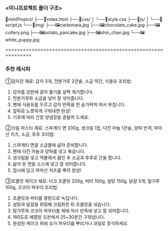 ### <미니프로젝트 폴더 구조>

📁miniProject/
├──📄index.html
├──📁css/
│   	└──📄style.css
├──📁js/
│   	└──📄script.js
└──📁img/
    	├──🖼️carbonara.jpg
    	├──🖼️chocolate_cake.jpg
    	├──🖼️cutlery.png
    	├──🖼️potato_pancake.jpg
    	├──🖼️shin_chan.jpg
    	└──🖼️white_puppy.jpg

===============================================================
### 추천 레시피

①감자전
재료: 감자 3개, 전분가루 2큰술, 소금 약간, 식용유
조리법:
1. 감자를 강판에 갈아 물기를 살짝 제거합니다.
2. 전분가루와 소금을 넣어 잘 섞어줍니다.
3. 팬에 식용유를 두르고 감자 반죽을 한 숟가락씩 떠서 부칩니다.
4. 앞뒤로 노릇하게 구워내면 완성!
5. 기호에 따라 간장 양념장을 곁들여 드세요.

②크림 파스타
재료: 스파게티 면 200g, 생크림 1컵, 다진 마늘 1큰술, 양파 반개, 파마산 치즈, 소금, 후추
조리법:
1. 스파게티 면을 소금물에 삶아 준비합니다.
2. 팬에 다진 마늘과 양파를 넣고 볶습니다.
3. 생크림을 넣고 약불에서 끓인 후 소금과 후추로 간을 합니다.
4. 삶아 둔 면을 소스에 넣고 잘 섞어줍니다.
5. 접시에 담고 파마산 치즈를 뿌려 완성!

③초콜릿 케이크
재료: 다크 초콜릿 200g, 버터 100g, 설탕 150g, 달걀 3개, 밀가루 100g, 코코아 파우더
조리법:
1. 초콜릿과 버터를 중탕으로 녹입니다.
2. 설탕과 달걀을 휘핑해 크림화한 뒤 초콜릿을 섞습니다.
3. 밀가루와 코코아 파우더를 체에 쳐서 반죽에 넣고 잘 섞어줍니다.
4. 180도로 예열된 오븐에서 25~30분간 구워냅니다.
5. 완성된 케이크 위에 슈가 파우더를 뿌리거나 과일로 장식하세요.